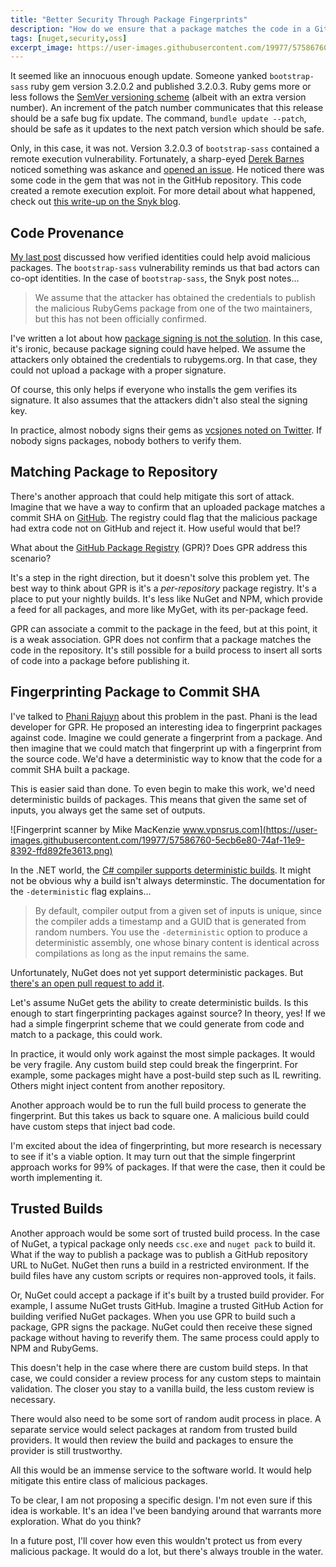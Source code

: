 ```yaml
---
title: "Better Security Through Package Fingerprints"
description: "How do we ensure that a package matches the code in a GitHub repository and does not have any extra surprises injected into it? This post proposes an idea worth more investigation to see if it's a viable option."
tags: [nuget,security,oss]
excerpt_image: https://user-images.githubusercontent.com/19977/57586760-5ecb6e80-74af-11e9-8392-ffd892fe3613.png
---
```


It seemed like an innocuous enough update. Someone yanked `bootstrap-sass` ruby gem version 3.2.0.2 and published 3.2.0.3. Ruby gems more or less follows the [SemVer versioning scheme](https://semver.org/) (albeit with an extra version number). An increment of the patch number communicates that this release should be a safe bug fix update. The command, `bundle update --patch`, should be safe as it updates to the next patch version which should be safe.

Only, in this case, it was not. Version 3.2.0.3 of `bootstrap-sass` contained a remote execution vulnerability. Fortunately, a sharp-eyed [Derek Barnes](https://github.com/dgb) noticed something was askance and [opened an issue](https://github.com/twbs/bootstrap-sass/issues/1195). He noticed there was some code in the gem that was not in the GitHub repository. This code created a remote execution exploit. For more detail about what happened, check out [this write-up on the Snyk blog](https://snyk.io/blog/malicious-remote-code-execution-backdoor-discovered-in-the-popular-bootstrap-sass-ruby-gem/).

## Code Provenance

[My last post](https://haacked.com/archive/2019/05/10/friend-signing-packgages/) discussed how verified identities could help avoid malicious packages. The `bootstrap-sass` vulnerability reminds us that bad actors can co-opt identities. In the case of `bootstrap-sass`, the Snyk post notes...

> We assume that the attacker has obtained the credentials to publish the malicious RubyGems package from one of the two maintainers, but this has not been officially confirmed.

I've written a lot about how [package signing is not the solution](https://haacked.com/archive/2019/04/03/nuget-package-signing/). In this case, it's ironic, because package signing could have helped. We assume the attackers only obtained the credentials to rubygems.org. In that case, they could not upload a package with a proper signature.

Of course, this only helps if everyone who installs the gem verifies its signature. It also assumes that the attackers didn't also steal the signing key.

In practice, almost nobody signs their gems as [vcsjones noted on Twitter](https://twitter.com/vcsjones/status/920042541587853312). If nobody signs packages, nobody bothers to verify them.

## Matching Package to Repository

There's another approach that could help mitigate this sort of attack. Imagine that we have a way to confirm that an uploaded package matches a commit SHA on [GitHub](https://github.com/). The registry could flag that the malicious package had extra code not on GitHub and reject it. How useful would that be!?

What about the [GitHub Package Registry](https://github.blog/2019-05-10-introducing-github-package-registry/) (GPR)? Does GPR address this scenario?


It's a step in the right direction, but it doesn't solve this problem yet. The best way to think about GPR is it's a _per-repository_ package registry. It's a place to put your nightly builds. It's less like NuGet and NPM, which provide a feed for all packages, and more like MyGet, with its per-package feed. 

GPR can associate a commit to the package in the feed, but at this point, it is a weak association. GPR does not confirm that a package matches the code in the repository. It's still possible for a build process to insert all sorts of code into a package before publishing it.

## Fingerprinting Package to Commit SHA

I've talked to [Phani Rajuyn](https://twitter.com/PhaniRajuyn/) about this problem in the past. Phani is the lead developer for GPR. He proposed an interesting idea to fingerprint packages against code. Imagine we could generate a fingerprint from a package. And then imagine that we could match that fingerprint up with a fingerprint from the source code. We'd have a deterministic way to know that the code for a commit SHA built a package.

This is easier said than done. To even begin to make this work, we'd need deterministic builds of packages. This means that given the same set of inputs, you always get the same set of outputs.

![Fingerprint scanner by Mike MacKenzie www.vpnsrus.com](https://user-images.githubusercontent.com/19977/57586760-5ecb6e80-74af-11e9-8392-ffd892fe3613.png)

In the .NET world, the [C# compiler supports deterministic builds](https://docs.microsoft.com/en-us/dotnet/csharp/language-reference/compiler-options/deterministic-compiler-option). It might not be obvious why a build isn't always determinstic. The documentation for the `-deterministic` flag explains...

> By default, compiler output from a given set of inputs is unique, since the compiler adds a timestamp and a GUID that is generated from random numbers. You use the `-deterministic` option to produce a deterministic assembly, one whose binary content is identical across compilations as long as the input remains the same.

Unfortunately, NuGet does not yet support deterministic packages. But [there's an open pull request to add it](https://github.com/NuGet/NuGet.Client/pull/2775).

Let's assume NuGet gets the ability to create deterministic builds. Is this enough to start fingerprinting packages against source? In theory, yes! If we had a simple fingerprint scheme that we could generate from code and match to a package, this could work.

In practice, it would only work against the most simple packages. It would be very fragile. Any custom build step could break the fingerprint. For example, some packages might have a post-build step such as IL rewriting. Others might inject content from another repository.

Another approach would be to run the full build process to generate the fingerprint. But this takes us back to square one. A malicious build could have custom steps that inject bad code.

I'm excited about the idea of fingerprinting, but more research is necessary to see if it's a viable option. It may turn out that the simple fingerprint approach works for 99% of packages. If that were the case, then it could be worth implementing it.

## Trusted Builds

Another approach would be some sort of trusted build process. In the case of NuGet, a typical package only needs `csc.exe` and `nuget pack` to build it. What if the way to publish a package was to publish a GitHub repository URL to NuGet. NuGet then runs a build in a restricted environment. If the build files have any custom scripts or requires non-approved tools, it fails.

Or, NuGet could accept a package if it's built by a trusted build provider. For example, I assume NuGet trusts GitHub. Imagine a trusted GitHub Action for building verified NuGet packages. When you use GPR to build such a package, GPR signs the package. NuGet could then receive these signed package without having to reverify them. The same process could apply to NPM and RubyGems.

This doesn't help in the case where there are custom build steps. In that case, we could consider a review process for any custom steps to maintain validation. The closer you stay to a vanilla build, the less custom review is necessary.

There would also need to be some sort of random audit process in place. A separate service would select packages at random from trusted build providers. It would then review the build and packages to ensure the provider is still trustworthy.

All this would be an immense service to the software world. It would help mitigate this entire class of malicious packages.

To be clear, I am not proposing a specific design. I'm not even sure if this idea is workable. It's an idea I've been bandying around that warrants more exploration. What do you think?

In a future post, I'll cover how even this wouldn't protect us from every malicious package. It would do a lot, but there's always trouble in the water.